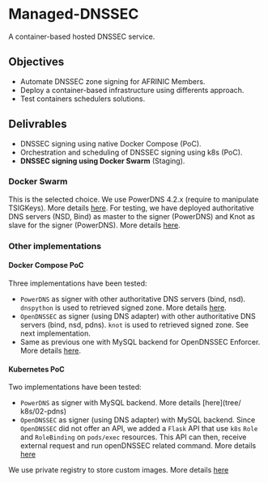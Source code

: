 # Managed-DNSSEC
A container-based hosted DNSSEC service.

## Objectives ##
* Automate DNSSEC zone signing for AFRINIC Members.
* Deploy a container-based infrastructure using differents approach.
* Test containers schedulers solutions.

## Delivrables ##
* DNSSEC signing  using native Docker Compose (PoC).
* Orchestration and scheduling of DNSSEC signing using k8s (PoC).
* **DNSSEC signing  using Docker Swarm** (Staging).

### Docker Swarm ###
This is the selected choice. We use PowerDNS 4.2.x (require to manipulate TSIGKeys). More details [here](03-swarm/stack). For testing, we have deployed authoritative DNS servers (NSD, Bind) as master to the signer (PowerDNS) and Knot as slave for the signer (PowerDNS). More details [here](03-swarm/testing).

### Other implementations ###

#### Docker Compose PoC ####
Three implementations have been tested:
* `PowerDNS` as signer with other authoritative DNS servers (bind, nsd). `dnspython` is used to retrieved signed zone. More details [here](01-compose/01-PoC-PowerDNS).
* `OpenDNSSEC` as signer (using DNS adapter) with other authoritative DNS servers (bind, nsd, pdns). `knot` is used to retrieved signed zone. See next implementation.
* Same as previous one with MySQL backend for OpenDNSSEC Enforcer. More details [here](01-compose/02-PoC-OpenDNSSEC).

#### Kubernetes PoC ####
Two implementations have been tested:
* `PowerDNS` as signer with MySQL backend. More details [here](tree/	k8s/02-pdns)
* `OpenDNSSEC` as signer (using DNS adapter) with MySQL backend. Since `OpenDNSSEC` did not offer an API, we added a `Flask` API that use `k8s` `Role` and `RoleBinding` on `pods/exec` resources. This API can then, receive external request and run openDNSSEC related command. More details [here](tree/k8s/03-opendnssec)

We use private registry to store custom images. More details [here](tree/k8s/01-images)


